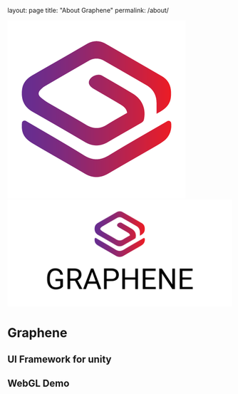 layout: page
title: "About Graphene"
permalink: /about/

![Graphene Logo](Documentation/Images/graphene-logo.png)
![](Documentation/Images/graphene-logo-full.png)

# Graphene
## UI Framework for unity

## WebGL Demo
